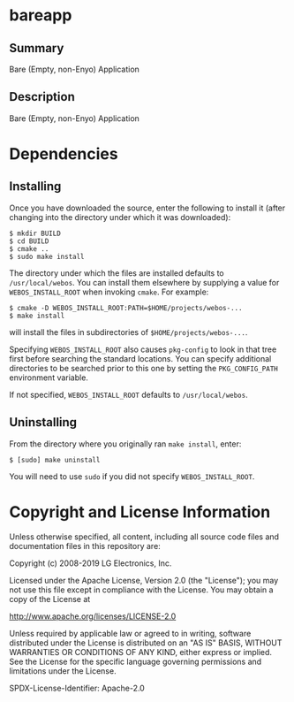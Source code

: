 bareapp
====================

Summary
-------
Bare (Empty, non-Enyo) Application

Description
-----------
Bare (Empty, non-Enyo) Application

Dependencies
============

## Installing

Once you have downloaded the source, enter the following to install it (after
changing into the directory under which it was downloaded):

    $ mkdir BUILD
    $ cd BUILD
    $ cmake ..
    $ sudo make install

The directory under which the files are installed defaults to `/usr/local/webos`.
You can install them elsewhere by supplying a value for `WEBOS_INSTALL_ROOT`
when invoking `cmake`. For example:

    $ cmake -D WEBOS_INSTALL_ROOT:PATH=$HOME/projects/webos-...
    $ make install

will install the files in subdirectories of `$HOME/projects/webos-...`.

Specifying `WEBOS_INSTALL_ROOT` also causes `pkg-config` to look in that tree
first before searching the standard locations. You can specify additional
directories to be searched prior to this one by setting the `PKG_CONFIG_PATH`
environment variable.

If not specified, `WEBOS_INSTALL_ROOT` defaults to `/usr/local/webos`.

## Uninstalling

From the directory where you originally ran `make install`, enter:

    $ [sudo] make uninstall

You will need to use `sudo` if you did not specify `WEBOS_INSTALL_ROOT`.

Copyright and License Information
=================================
Unless otherwise specified, all content, including all source code files and
documentation files in this repository are:

Copyright (c) 2008-2019 LG Electronics, Inc.

Licensed under the Apache License, Version 2.0 (the "License");
you may not use this file except in compliance with the License.
You may obtain a copy of the License at

http://www.apache.org/licenses/LICENSE-2.0

Unless required by applicable law or agreed to in writing, software
distributed under the License is distributed on an "AS IS" BASIS,
WITHOUT WARRANTIES OR CONDITIONS OF ANY KIND, either express or implied.
See the License for the specific language governing permissions and
limitations under the License.

SPDX-License-Identifier: Apache-2.0
